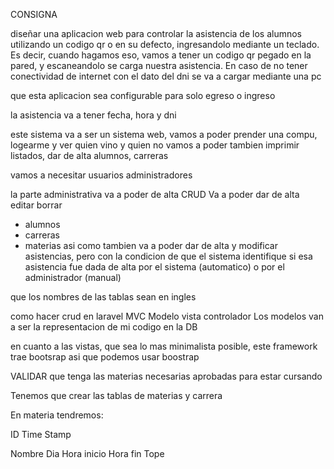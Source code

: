 CONSIGNA 

diseñar una aplicacion web para controlar la asistencia de los alumnos utilizando un
codigo qr o en su defecto, ingresandolo mediante un teclado.
Es decir, cuando hagamos eso, vamos a tener un codigo qr pegado en la pared, y escaneandolo 
se carga nuestra asistencia. En caso de no tener conectividad de internet
con el dato del dni se va a cargar mediante una pc

que esta aplicacion sea configurable para solo egreso o ingreso

la asistencia va a tener fecha, hora y dni

este sistema va a ser un sistema web, vamos a poder prender una compu, logearme y ver quien vino y quien no
vamos a poder tambien imprimir listados, dar de alta alumnos, carreras

vamos a necesitar usuarios administradores

la parte administrativa va a poder de alta CRUD
Va a poder dar de alta editar borrar
 - alumnos
 - carreras 
 - materias
asi como tambien va a poder dar de alta y modificar asistencias, pero con la condicion de que
el sistema identifique si esa asistencia fue dada de alta por el sistema (automatico) o por el administrador (manual)

que los nombres de las tablas sean en ingles

como hacer crud en laravel
					MVC Modelo vista controlador
Los modelos van a ser la representacion de mi codigo en la DB

en cuanto a las vistas, que sea lo mas minimalista posible, este framework trae bootsrap
asi que podemos usar boostrap

VALIDAR que tenga las materias necesarias aprobadas para estar cursando

Tenemos que crear las tablas de materias y carrera

En materia tendremos:

ID
Time Stamp

Nombre
Dia
Hora inicio
Hora fin
Tope